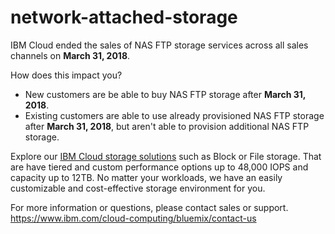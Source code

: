 # network-attached-storage

IBM Cloud ended the sales of NAS FTP storage services across all sales channels on **March 31, 2018**.

How does this impact you?

- New customers are be able to buy NAS FTP storage after **March 31, 2018**.
- Existing customers are able to use already provisioned NAS FTP storage after **March 31, 2018**, but aren't able to provision additional NAS FTP storage.

Explore our [IBM Cloud storage solutions](https://www.ibm.com/cloud/storage) such as Block or File storage. That are have tiered and custom performance options up to 48,000 IOPS and capacity up to 12TB. No matter your workloads, we have an easily customizable and cost-effective storage environment for you.

For more information or questions, please contact sales or support.
https://www.ibm.com/cloud-computing/bluemix/contact-us
